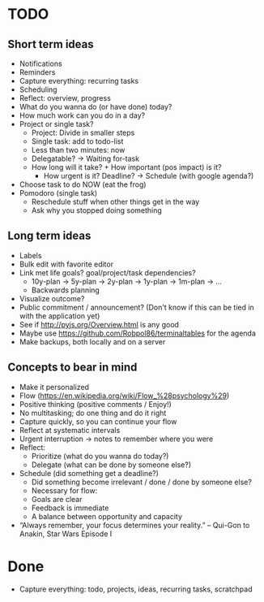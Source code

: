 # TODO

## Short term ideas
- Notifications
- Reminders
- Capture everything: recurring tasks
- Scheduling
- Reflect: overview, progress
- What do you wanna do (or have done) today?
- How much work can you do in a day?
- Project or single task?
    - Project: Divide in smaller steps
    - Single task: add to todo-list
    - Less than two minutes: now
    - Delegatable? -> Waiting for-task
    - How long will it take? + How important (pos impact) is it?
        + How urgent is it? Deadline?
        -> Schedule (with google agenda?)
- Choose task to do NOW (eat the frog)
- Pomodoro (single task)
    - Reschedule stuff when other things get in the way
    - Ask why you stopped doing something


## Long term ideas
- Labels
- Bulk edit with favorite editor
- Link met life goals? goal/project/task dependencies?
    - 10y-plan -> 5y-plan -> 2y-plan -> 1y-plan -> 1m-plan -> ...
    - Backwards planning
- Visualize outcome?
- Public commitment / announcement? (Don't know if this can be tied in with the
  application yet)
- See if http://pyjs.org/Overview.html is any good
- Maybe use https://github.com/Robpol86/terminaltables for the agenda
- Make backups, both locally and on a server


## Concepts to bear in mind
- Make it personalized
- Flow (https://en.wikipedia.org/wiki/Flow_%28psychology%29)
- Positive thinking (positive comments / Enjoy!)
- No multitasking; do one thing and do it right
- Capture quickly, so you can continue your flow
- Reflect at systematic intervals
- Urgent interruption -> notes to remember where you were
- Reflect:
    - Prioritize (what do you wanna do today?)
    - Delegate (what can be done by someone else?)
- Schedule (did something get a deadline?)
    - Did something become irrelevant / done / done by someone else?
    - Necessary for flow:
    - Goals are clear
    - Feedback is immediate
    - A balance between opportunity and capacity
- “Always remember, your focus determines your reality.”
    – Qui-Gon to Anakin, Star Wars Episode I


# Done
- Capture everything: todo, projects, ideas, recurring tasks, scratchpad
